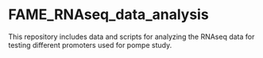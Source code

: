 # FAME_RNAseq_data_analysis
This repository includes data and scripts for analyzing the RNAseq data for testing different promoters used for pompe study.

